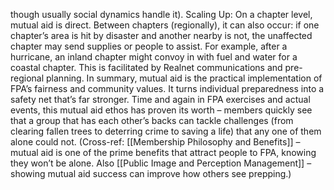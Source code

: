 though usually social dynamics handle it). Scaling Up: On a chapter level, mutual aid is direct. Between chapters (regionally), it can also occur: if one chapter’s area is hit by disaster and another nearby is not, the unaffected chapter may send supplies or people to assist. For example, after a hurricane, an inland chapter might convoy in with fuel and water for a coastal chapter. This is facilitated by Realnet communications and pre-regional planning. In summary, mutual aid is the practical implementation of FPA’s fairness and community values. It turns individual preparedness into a safety net that’s far stronger. Time and again in FPA exercises and actual events, this mutual aid ethos has proven its worth – members quickly see that a group that has each other’s backs can tackle challenges (from clearing fallen trees to deterring crime to saving a life) that any one of them alone could not. (Cross-ref: [[Membership Philosophy and Benefits]] – mutual aid is one of the prime benefits that attract people to FPA, knowing they won’t be alone. Also [[Public Image and Perception Management]] – showing mutual aid success can improve how others see prepping.)